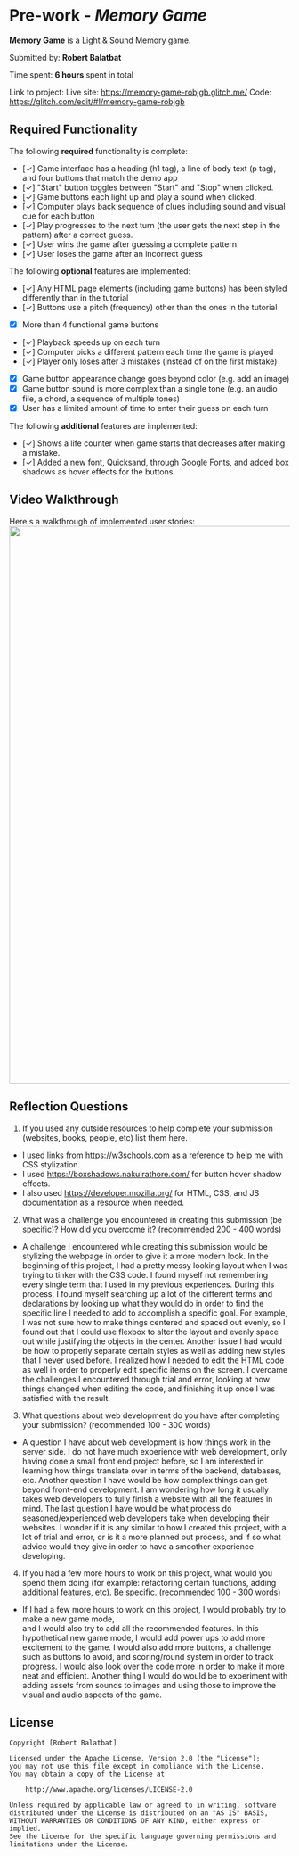 # Pre-work - *Memory Game*

**Memory Game** is a Light & Sound Memory game. 

Submitted by: **Robert Balatbat**

Time spent: **6 hours** spent in total

Link to project: Live site: https://memory-game-robjgb.glitch.me/ Code: https://glitch.com/edit/#!/memory-game-robjgb

## Required Functionality

The following **required** functionality is complete:

* [✓] Game interface has a heading (h1 tag), a line of body text (p tag), and four buttons that match the demo app
* [✓] "Start" button toggles between "Start" and "Stop" when clicked. 
* [✓] Game buttons each light up and play a sound when clicked. 
* [✓] Computer plays back sequence of clues including sound and visual cue for each button
* [✓] Play progresses to the next turn (the user gets the next step in the pattern) after a correct guess. 
* [✓] User wins the game after guessing a complete pattern
* [✓] User loses the game after an incorrect guess

The following **optional** features are implemented:

* [✓] Any HTML page elements (including game buttons) has been styled differently than in the tutorial
* [✓] Buttons use a pitch (frequency) other than the ones in the tutorial
* [X] More than 4 functional game buttons
* [✓] Playback speeds up on each turn
* [✓] Computer picks a different pattern each time the game is played
* [✓] Player only loses after 3 mistakes (instead of on the first mistake)
* [X] Game button appearance change goes beyond color (e.g. add an image)
* [X] Game button sound is more complex than a single tone (e.g. an audio file, a chord, a sequence of multiple tones)
* [X] User has a limited amount of time to enter their guess on each turn

The following **additional** features are implemented:

- [✓] Shows a life counter when game starts that decreases after making a mistake.
- [✓] Added a new font, Quicksand, through Google Fonts, and added box shadows as hover effects for the buttons. 


## Video Walkthrough

Here's a walkthrough of implemented user stories:
<img src="http://g.recordit.co/0J0cD5bR0U.gif" width=1000><br>

## Reflection Questions
1. If you used any outside resources to help complete your submission (websites, books, people, etc) list them here. 
- I used links from https://w3schools.com as a reference to help me with CSS stylization. 
- I used https://boxshadows.nakulrathore.com/ for button hover shadow effects. 
- I also used https://developer.mozilla.org/  for HTML, CSS, and JS documentation as a resource when needed. 

2. What was a challenge you encountered in creating this submission (be specific)? How did you overcome it? (recommended 200 - 400 words) 
- A challenge I encountered while creating this submission would be stylizing the webpage 
in order to give it a more modern look. In the beginning of this project, I had a pretty messy looking
layout when I was trying to tinker with the CSS code. I found myself not remembering every single term that I used in my previous 
experiences. During this process, I found myself searching up a lot of the different terms and declarations by looking up what they would do 
in order to find the specific line I needed to add to accomplish a specific goal. For example, I was not sure how to make things centered and spaced 
out evenly, so I found out that I could use flexbox to alter the layout and evenly space out while justifying the objects in the center. Another issue I had
would be how to properly separate certain styles as well as adding new styles that I never used before. I realized how I needed to edit the HTML
code as well in order to properly edit specific items on the screen. I overcame the challenges I encountered
through trial and error, looking at how things changed when editing the code, and finishing it up once I was satisfied with the result. 

3. What questions about web development do you have after completing your submission? (recommended 100 - 300 words) 
- A question I have about web development is how things work in the server side. I do not have much experience with web development, only having done 
a small front end project before, so I am interested in learning how things translate over in terms of the backend, databases, etc. Another question I have would 
be how complex things can get beyond front-end development. I am wondering how long it usually takes web developers to fully finish a website with all the features
in mind. The last question I have would be what process do seasoned/experienced web developers take when developing their websites. I wonder if it is any similar
to how I created this project, with a lot of trial and error, or is it a more planned out process, and if so what advice would they give in order to have a smoother
experience developing. 

4. If you had a few more hours to work on this project, what would you spend them doing (for example: refactoring certain functions, adding additional features, etc). Be specific. (recommended 100 - 300 words) 
- If I had a few more hours to work on this project, I would probably try to make a new game mode,  
and I would also try to add all the recommended features. In this hypothetical new game mode, I would add power ups
to add more excitement to the game. I would also add more buttons, a challenge such as buttons to avoid, and scoring/round system in order
to track progress. I would also look over the code more in order to make it more neat and efficient.
Another thing I would do would be to experiment with adding assets from sounds to images and using those to improve the visual 
and audio aspects of the game. 



## License

    Copyright [Robert Balatbat]

    Licensed under the Apache License, Version 2.0 (the "License");
    you may not use this file except in compliance with the License.
    You may obtain a copy of the License at

        http://www.apache.org/licenses/LICENSE-2.0

    Unless required by applicable law or agreed to in writing, software
    distributed under the License is distributed on an "AS IS" BASIS,
    WITHOUT WARRANTIES OR CONDITIONS OF ANY KIND, either express or implied.
    See the License for the specific language governing permissions and
    limitations under the License.
